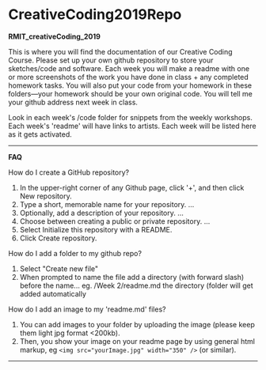 # CreativeCoding2019Repo
<strong>RMIT_creativeCoding_2019</strong>

This is where you will find the documentation of our Creative Coding Course.
Please set up your own github repository to store your sketches/code and software.
Each week you will make a readme with one or more screenshots of the work you have done in class + any completed homework tasks.
You will also put your code from your homework in these folders—your homework should be your own original code.
You will tell me your github address next week in class. 

Look in each week's /code folder for snippets from the weekly workshops.
Each week's 'readme' will have links to artists.
Each week will be listed here as it gets activated.


_____________________________________
<strong>FAQ</strong>

How do I create a GitHub repository?
 1. In the upper-right corner of any Github page, click '+', and then click New repository.
 2. Type a short, memorable name for your repository. ...
 3. Optionally, add a description of your repository. ...
 4. Choose between creating a public or private repository. ...
 5. Select Initialize this repository with a README.
 6. Click Create repository.

How do I add a folder to my github repo?
 1. Select "Create new file"
 2. When prompted to name the file add a directory (with forward slash) before the name... eg. /Week 2/readme.md the directory (folder will get added automatically

How do I add an image to my 'readme.md' files?
 1. You can add images to your folder by uploading the image (please keep them light jpg format <200kb).
 2. Then, you show your image on your readme page by using general html markup, eg `<img src="yourImage.jpg" width="350" />` (or similar).
_____________________________________
